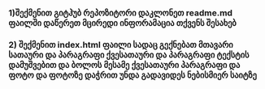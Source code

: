 ### 1)შექმენით გიტჰუბ რეპოზიტორი დაკლონეთ readme.md ფაილში დაწერეთ მცირედი ინფორამაცია თქვენს შესახებ
### 2) შექმენით index.html ფაილი სადაც გექნებათ მთავარი სათაური და პარაგრაფი ქვესათაური და პარაგრაფი ტექსტის დამუშვებით და ბოლოს მესამე ქვესათაური პარაგრაფი და ფოტო და ფოტოზე დაჭრით უნდა გადავიდეს ნებისმიერ საიტზე